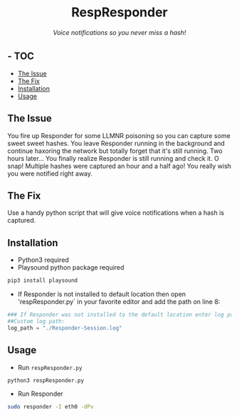 <div align="center">

# RespResponder
###### Voice notifications so you never miss a hash!
</div>

## - TOC
* [The Issue](#-The-Issue)
* [The Fix](#-The-Fix)
* [Installation](#-Installation)
* [Usage](#-Usage)

## The Issue
You fire up Responder for some LLMNR poisoning so you can capture some sweet sweet hashes. You leave Responder running in
the background and continue haxoring the network but totally forget that it's still running. Two hours later... You finally realize Responder is
still running and check it. O snap! Multiple hashes were captured an hour and a half ago! You really wish you were notified right away.

## The Fix
Use a handy python script that will give voice notifications when a hash is captured.

## Installation
* Python3 required
* Playsound python package required
```bash
pip3 install playsound
```
* If Responder is not installed to default location then open 'respResponder.py` in your favorite editor and add the path on line 8:
```python
### If Responder was not installed to the default location enter log path below ###
##Custom log path:
log_path = "./Responder-Session.log"
```
## Usage
* Run `respResponder.py`
```python
python3 respResponder.py
```
* Run Responder
```bash
sudo responder -I eth0 -dPv
```

